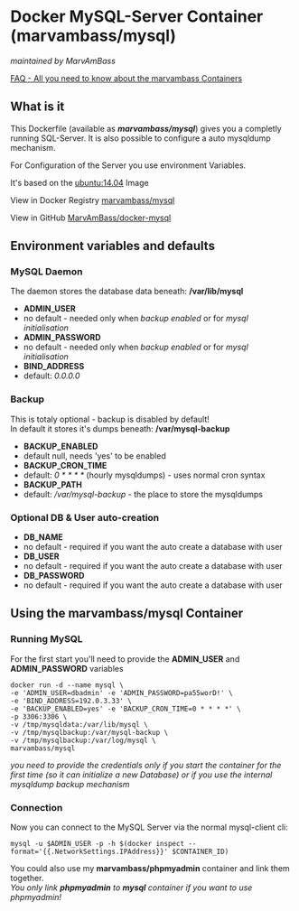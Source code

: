 # Docker MySQL-Server Container (marvambass/mysql)
_maintained by MarvAmBass_

[FAQ - All you need to know about the marvambass Containers](https://marvin.im/docker-faq-all-you-need-to-know-about-the-marvambass-containers/)

## What is it

This Dockerfile (available as ___marvambass/mysql___) gives you a completly running SQL-Server. It is also possible to configure a auto mysqldump mechanism.

For Configuration of the Server you use environment Variables.

It's based on the [ubuntu:14.04](https://registry.hub.docker.com/_/ubuntu/) Image

View in Docker Registry [marvambass/mysql](https://registry.hub.docker.com/u/marvambass/mysql/)

View in GitHub [MarvAmBass/docker-mysql](https://github.com/MarvAmBass/docker-mysql)

## Environment variables and defaults

### MySQL Daemon

The daemon stores the database data beneath: __/var/lib/mysql__

* __ADMIN\_USER__
 * no default - needed only when _backup enabled_ or for _mysql initialisation_
* __ADMIN\_PASSWORD__
 * no default - needed only when _backup enabled_ or for _mysql initialisation_
* __BIND\_ADDRESS__
 * default: _0.0.0.0_

### Backup

This is totaly optional - backup is disabled by default!  
In default it stores it's dumps beneath: __/var/mysql-backup__

* __BACKUP_ENABLED__
 * default null, needs 'yes' to be enabled
* __BACKUP\_CRON\_TIME__
 * default: _0 \* \* \* \*_ (hourly mysqldumps) - uses normal cron syntax
* __BACKUP_PATH__
 * default: _/var/mysql-backup_ - the place to store the mysqldumps

### Optional DB & User auto-creation

* __DB\_NAME__
 * no default - required if you want the auto create a database with user
* __DB\_USER__
 * no default - required if you want the auto create a database with user
* __DB\_PASSWORD__
 * no default - required if you want the auto create a database with user


## Using the marvambass/mysql Container

### Running MySQL

For the first start you'll need to provide the __ADMIN\_USER__ and __ADMIN\_PASSWORD__ variables

    docker run -d --name mysql \
    -e 'ADMIN_USER=dbadmin' -e 'ADMIN_PASSWORD=pa55worD!' \
    -e 'BIND_ADDRESS=192.0.3.33' \
    -e 'BACKUP_ENABLED=yes' -e 'BACKUP_CRON_TIME=0 * * * *' \
    -p 3306:3306 \
    -v /tmp/mysqldata:/var/lib/mysql \
    -v /tmp/mysqlbackup:/var/mysql-backup \
    -v /tmp/mysqlbackup:/var/log/mysql \
    marvambass/mysql
_you need to provide the credentials only if you start the container for the first time (so it can initialize a new Database) or if you use the internal mysqldump backup mechanism_

### Connection

Now you can connect to the MySQL Server via the normal mysql-client cli:

    mysql -u $ADMIN_USER -p -h $(docker inspect --format='{{.NetworkSettings.IPAddress}}' $CONTAINER_ID)

You could also use my __marvambass/phpmyadmin__ container and link them together.  
_You only link __phpmyadmin__ to __mysql__ container if you want to use phpmyadmin!_
